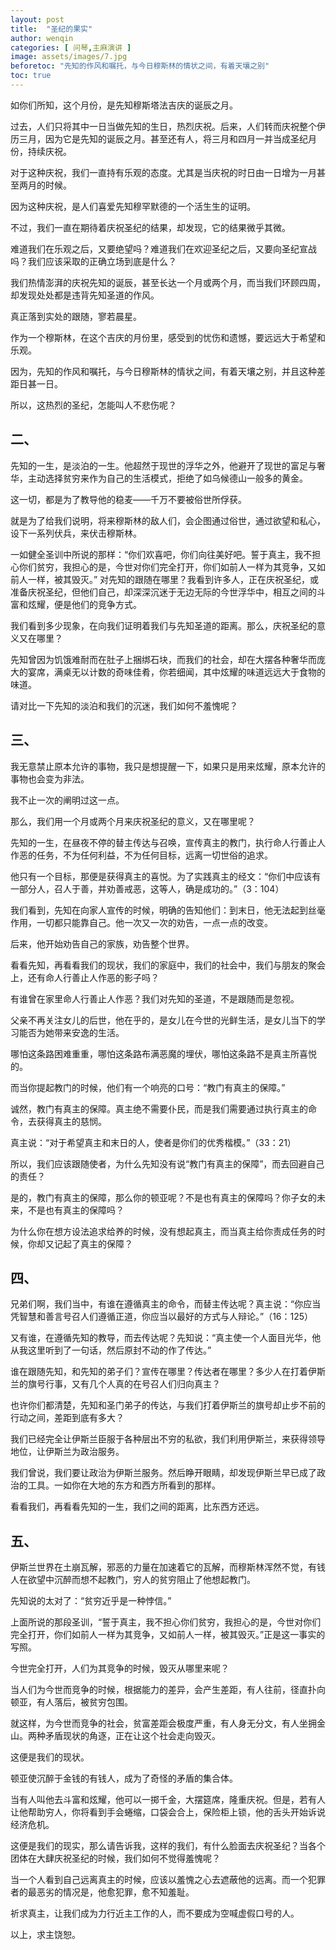 ```yaml
---
layout: post
title:  "圣纪的果实"
author: wenqin
categories: [ 问琴,主麻演讲 ]
image: assets/images/7.jpg
beforetoc: "先知的作风和嘱托，与今日穆斯林的情状之间，有着天壤之别"
toc: true
---
```


如你们所知，这个月份，是先知穆斯塔法吉庆的诞辰之月。

过去，人们只将其中一日当做先知的生日，热烈庆祝。后来，人们转而庆祝整个伊历三月，因为它是先知的诞辰之月。甚至还有人，将三月和四月一并当成圣纪月份，持续庆祝。

对于这种庆祝，我们一直持有乐观的态度。尤其是当庆祝的时日由一日增为一月甚至两月的时候。

因为这种庆祝，是人们喜爱先知穆罕默德的一个活生生的证明。

不过，我们一直在期待着庆祝圣纪的结果，却发现，它的结果微乎其微。

难道我们在乐观之后，又要绝望吗？难道我们在欢迎圣纪之后，又要向圣纪宣战吗？我们应该采取的正确立场到底是什么？

我们热情澎湃的庆祝先知的诞辰，甚至长达一个月或两个月，而当我们环顾四周，却发现处处都是违背先知圣道的作风。

真正落到实处的跟随，寥若晨星。

作为一个穆斯林，在这个吉庆的月份里，感受到的忧伤和遗憾，要远远大于希望和乐观。

因为，先知的作风和嘱托，与今日穆斯林的情状之间，有着天壤之别，并且这种差距日甚一日。

所以，这热烈的圣纪，怎能叫人不悲伤呢？

## 二、

先知的一生，是淡泊的一生。他超然于现世的浮华之外，他避开了现世的富足与奢华，主动选择贫穷来作为自己的生活模式，拒绝了如乌候德山一般多的黄金。

这一切，都是为了教导他的稳麦——千万不要被俗世所俘获。

就是为了给我们说明，将来穆斯林的敌人们，会企图通过俗世，通过欲望和私心，设下一系列伏兵，来伏击穆斯林。

一如健全圣训中所说的那样：“你们欢喜吧，你们向往美好吧。誓于真主，我不担心你们贫穷，我担心的是，今世对你们完全打开，你们如前人一样为其竞争，又如前人一样，被其毁灭。”
对先知的跟随在哪里？我看到许多人，正在庆祝圣纪，或准备庆祝圣纪，但他们自己，却深深沉迷于无边无际的今世浮华中，相互之间的斗富和炫耀，便是他们的竞争方式。

我们看到多少现象，在向我们证明着我们与先知圣道的距离。那么，庆祝圣纪的意义又在哪里？

先知曾因为饥饿难耐而在肚子上捆绑石块，而我们的社会，却在大摆各种奢华而庞大的宴席，满桌无以计数的奇味佳肴，你若细闻，其中炫耀的味道远远大于食物的味道。

请对比一下先知的淡泊和我们的沉迷，我们如何不羞愧呢？

## 三、

我无意禁止原本允许的事物，我只是想提醒一下，如果只是用来炫耀，原本允许的事物也会变为非法。

我不止一次的阐明过这一点。

那么，我们用一个月或两个月来庆祝圣纪的意义，又在哪里呢？

先知的一生，在昼夜不停的替主传达与召唤，宣传真主的教门，执行命人行善止人作恶的任务，不为任何利益，不为任何目标，远离一切世俗的追求。

他只有一个目标，那便是获得真主的喜悦。为了实践真主的经文：“你们中应该有一部分人，召人于善，并劝善戒恶，这等人，确是成功的。”（3：104）

我们看到，先知在向家人宣传的时候，明确的告知他们：到末日，他无法起到丝毫作用，一切都只能靠自己。他一次又一次的劝告，一点一点的改变。

后来，他开始劝告自己的家族，劝告整个世界。

看看先知，再看看我们的现状，我们的家庭中，我们的社会中，我们与朋友的聚会上，还有命人行善止人作恶的影子吗？

有谁曾在家里命人行善止人作恶？我们对先知的圣道，不是跟随而是忽视。

父亲不再关注女儿的后世，他在乎的，是女儿在今世的光鲜生活，是女儿当下的学习能否为她带来安逸的生活。

哪怕这条路困难重重，哪怕这条路布满恶魔的埋伏，哪怕这条路不是真主所喜悦的。

而当你提起教门的时候，他们有一个响亮的口号：“教门有真主的保障。”

诚然，教门有真主的保障。真主绝不需要仆民，而是我们需要通过执行真主的命令，去获得真主的慈悯。

真主说：“对于希望真主和末日的人，使者是你们的优秀楷模。”（33：21）

所以，我们应该跟随使者，为什么先知没有说“教门有真主的保障”，而去回避自己的责任？

是的，教门有真主的保障，那么你的顿亚呢？不是也有真主的保障吗？你子女的未来，不是也有真主的保障吗？

为什么你在想方设法追求给养的时候，没有想起真主，而当真主给你责成任务的时候，你却又记起了真主的保障？

## 四、

兄弟们啊，我们当中，有谁在遵循真主的命令，而替主传达呢？真主说：“你应当凭智慧和善言号召人们遵循正道，你应当以最好的方式与人辩论。”（16：125）

又有谁，在遵循先知的教导，而去传达呢？先知说：“真主使一个人面目光华，他从我这里听到了一句话，然后原封不动的作了传达。”

谁在跟随先知，和先知的弟子们？宣传在哪里？传达者在哪里？多少人在打着伊斯兰的旗号行事，又有几个人真的在号召人们归向真主？

也许你们都清楚，先知和圣门弟子的传达，与我们打着伊斯兰的旗号却止步不前的行动之间，差距到底有多大？

我们已经完全让伊斯兰臣服于各种层出不穷的私欲，我们利用伊斯兰，来获得领导地位，让伊斯兰为政治服务。

我们曾说，我们要让政治为伊斯兰服务。然后睁开眼睛，却发现伊斯兰早已成了政治的工具。一如你在大地的东方和西方所看到的那样。

看看我们，再看看先知的一生，我们之间的距离，比东西方还远。

## 五、

伊斯兰世界在土崩瓦解，邪恶的力量在加速着它的瓦解，而穆斯林浑然不觉，有钱人在欲望中沉醉而想不起教门，穷人的贫穷阻止了他想起教门。

先知说的太对了：“贫穷近乎是一种悖信。”

上面所说的那段圣训，“誓于真主，我不担心你们贫穷，我担心的是，今世对你们完全打开，你们如前人一样为其竞争，又如前人一样，被其毁灭。”正是这一事实的写照。

今世完全打开，人们为其竞争的时候，毁灭从哪里来呢？

当人们为今世而竞争的时候，根据能力的差异，会产生差距，有人往前，径直扑向顿亚，有人落后，被贫穷包围。

就这样，为今世而竞争的社会，贫富差距会极度严重，有人身无分文，有人坐拥金山。两种矛盾现状的角逐，正在让这个社会走向毁灭。

这便是我们的现状。

顿亚使沉醉于金钱的有钱人，成为了奇怪的矛盾的集合体。

当有人叫他去斗富和炫耀，他可以一掷千金，大摆筵席，隆重庆祝。但是，若有人让他帮助穷人，你将看到手会蜷缩，口袋会合上，保险柜上锁，他的舌头开始诉说经济危机。

这便是我们的现实，那么请告诉我，这样的我们，有什么脸面去庆祝圣纪？当各个团体在大肆庆祝圣纪的时候，我们如何不觉得羞愧呢？

当一个人看到自己远离真主的时候，应该以羞愧之心去遮蔽他的远离。而一个犯罪者的最恶劣的情况是，他愈犯罪，愈不知羞耻。

祈求真主，让我们成为力行近主工作的人，而不要成为空喊虚假口号的人。

以上，求主饶恕。
